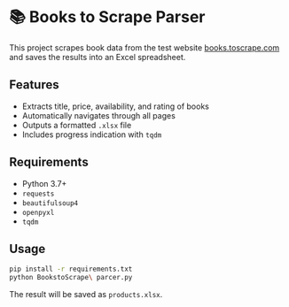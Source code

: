 # 📚 Books to Scrape Parser

This project scrapes book data from the test website [books.toscrape.com](https://books.toscrape.com) and saves the results into an Excel spreadsheet.

## Features

- Extracts title, price, availability, and rating of books
- Automatically navigates through all pages
- Outputs a formatted `.xlsx` file
- Includes progress indication with `tqdm`

## Requirements

- Python 3.7+
- `requests`
- `beautifulsoup4`
- `openpyxl`
- `tqdm`

## Usage

```bash
pip install -r requirements.txt
python BookstoScrape\ parcer.py
```

The result will be saved as `products.xlsx`.
